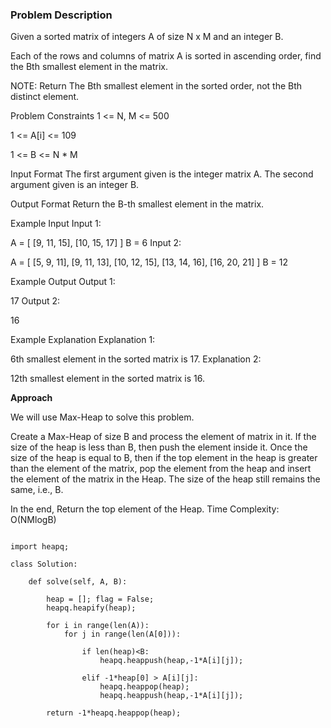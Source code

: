 ### Problem Description

Given a sorted matrix of integers A of size N x M and an integer B.

Each of the rows and columns of matrix A is sorted in ascending order, find the Bth smallest element in the matrix.

NOTE: Return The Bth smallest element in the sorted order, not the Bth distinct element.



Problem Constraints
1 <= N, M <= 500

1 <= A[i] <= 109

1 <= B <= N * M



Input Format
The first argument given is the integer matrix A.
The second argument given is an integer B.



Output Format
Return the B-th smallest element in the matrix.



Example Input
Input 1:

 A = [ [9, 11, 15],
       [10, 15, 17] ] 
 B = 6
Input 2:

 A = [  [5, 9, 11],
        [9, 11, 13],
        [10, 12, 15],
        [13, 14, 16],
        [16, 20, 21] ]
 B = 12


Example Output
Output 1:

 17
Output 2:

 16


Example Explanation
Explanation 1:

 6th smallest element in the sorted matrix is 17.
Explanation 2:

 12th smallest element in the sorted matrix is 16.


**Approach**

We will use Max-Heap to solve this problem.

Create a Max-Heap of size B and process the element of matrix in it.
If the size of the heap is less than B, then push the element inside it.
Once the size of the heap is equal to B, then if the top element in the heap is greater than the element of the matrix, 
pop the element from the heap and insert the element of the matrix in the Heap.
The size of the heap still remains the same, i.e., B.

In the end, Return the top element of the Heap.
Time Complexity: O(NMlogB)

```

import heapq;

class Solution:

    def solve(self, A, B):

        heap = []; flag = False;
        heapq.heapify(heap);

        for i in range(len(A)):
            for j in range(len(A[0])):
                
                if len(heap)<B:
                    heapq.heappush(heap,-1*A[i][j]);

                elif -1*heap[0] > A[i][j]:
                    heapq.heappop(heap);
                    heapq.heappush(heap,-1*A[i][j]);

        return -1*heapq.heappop(heap);
              
```
